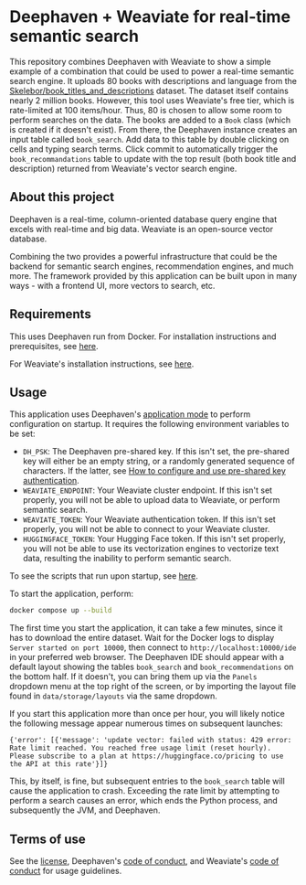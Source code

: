 # Deephaven + Weaviate for real-time semantic search

This repository combines Deephaven with Weaviate to show a simple example of a combination that could be used to power a real-time semantic search engine. It uploads 80 books with descriptions and language from the [Skelebor/book_titles_and_descriptions](https://huggingface.co/datasets/Skelebor/book_titles_and_descriptions) dataset. The dataset itself contains nearly 2 million books. However, this tool uses Weaviate's free tier, which is rate-limited at 100 items/hour. Thus, 80 is chosen to allow some room to perform searches on the data. The books are added to a `Book` class (which is created if it doesn't exist). From there, the Deephaven instance creates an input table called `book_search`. Add data to this table by double clicking on cells and typing search terms. Click commit to automatically trigger the `book_recommandations` table to update with the top result (both book title and description) returned from Weaviate's vector search engine.

## About this project 

Deephaven is a real-time, column-oriented database query engine that excels with real-time and big data.
Weaviate is an open-source vector database.

Combining the two provides a powerful infrastructure that could be the backend for semantic search engines, recommendation engines, and much more. The framework provided by this application can be built upon in many ways - with a frontend UI, more vectors to search, etc.

## Requirements

This uses Deephaven run from Docker. For installation instructions and prerequisites, see [here](https://deephaven.io/core/docs/tutorials/quickstart/).

For Weaviate's installation instructions, see [here](https://weaviate.io/developers/weaviate/client-libraries/python).

## Usage

This application uses Deephaven's [application mode](https://deephaven.io/core/docs/reference/app-mode/application-mode-config/) to perform configuration on startup. It requires the following environment variables to be set:

- `DH_PSK`: The Deephaven pre-shared key. If this isn't set, the pre-shared key will either be an empty string, or a randomly generated sequence of characters. If the latter, see [How to configure and use pre-shared key authentication](https://deephaven.io/core/docs/how-to-guides/authentication/auth-psk/).
- `WEAVIATE_ENDPOINT`: Your Weaviate cluster endpoint. If this isn't set properly, you will not be able to upload data to Weaviate, or perform semantic search.
- `WEAVIATE_TOKEN`: Your Weaviate authentication token. If this isn't set properly, you will not be able to connect to your Weaviate cluster.
- `HUGGINGFACE_TOKEN`: Your Hugging Face token. If this isn't set properly, you will not be able to use its vectorization engines to vectorize text data, resulting the inability to perform semantic search.

To see the scripts that run upon startup, see [here](./data/app.d/app.app).

To start the application, perform:

```bash
docker compose up --build
```

The first time you start the application, it can take a few minutes, since it has to download the entire dataset. Wait for the Docker logs to display `Server started on port 10000`, then connect to `http://localhost:10000/ide` in your preferred web browser. The Deephaven IDE should appear with a default layout showing the tables `book_search` and `book_recommendations` on the bottom half. If it doesn't, you can bring them up via the `Panels` dropdown menu at the top right of the screen, or by importing the layout file found in `data/storage/layouts` via the same dropdown.

If you start this application more than once per hour, you will likely notice the following message appear numerous times on subsequent launches:

```
{'error': [{'message': 'update vector: failed with status: 429 error: Rate limit reached. You reached free usage limit (reset hourly). Please subscribe to a plan at https://huggingface.co/pricing to use the API at this rate'}]}
```

This, by itself, is fine, but subsequent entries to the `book_search` table will cause the application to crash. Exceeding the rate limit by attempting to perform a search causes an error, which ends the Python process, and subsequently the JVM, and Deephaven.

## Terms of use

See the [license](./LICENSE.md), Deephaven's [code of conduct](https://github.com/deephaven/deephaven-core/blob/main/CODE_OF_CONDUCT.md), and Weaviate's [code of conduct](https://github.com/weaviate/weaviate/blob/master/CODE_OF_CONDUCT.md) for usage guidelines.
